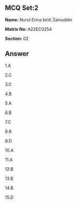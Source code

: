 ## MCQ Set:2

**Name:** Nurul Erina binti Zainuddin

**Matrix No:** A22EC0254

**Section:** 02

## Answer
1.A

2.C

3.C

4.B

5.A

6.B

7.C

8.B

9.D

10.A

11.A

12.B

13.B

14.B

15.D


